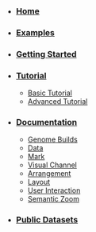 * ### [Home](https://github.com/gosling-lang/gosling.js/wiki)
* ### [Examples]()
* ### [Getting Started](https://github.com/gosling-lang/gosling.js/wiki/Getting-Started)
* ### [Tutorial](https://github.com/gosling-lang/gosling.js/wiki/Tutorial)
  * [Basic Tutorial](https://github.com/gosling-lang/gosling.js/wiki/Tutorial)
  * [Advanced Tutorial](https://github.com/gosling-lang/gosling.js/wiki/Advanced_Tutorial)
* ### [Documentation](https://github.com/gosling-lang/gosling.js/wiki/Documentation)
  * [Genome Builds](https://github.com/gosling-lang/gosling.js/wiki/Genome-Builds)
  * [Data](https://github.com/gosling-lang/gosling.js/wiki/Data)
  * [Mark](https://github.com/gosling-lang/gosling.js/wiki/Mark)
  * [Visual Channel](https://github.com/gosling-lang/gosling.js/wiki/Visual-Channel)
  * [Arrangement](https://github.com/gosling-lang/gosling.js/wiki/Arrangement)
  * [Layout](https://github.com/gosling-lang/gosling.js/wiki/Layout)
  * [User Interaction](https://github.com/gosling-lang/gosling.js/wiki/User-Interaction)
  * [Semantic Zoom](https://github.com/gosling-lang/gosling.js/wiki/Semantic-Zoom)
* ### [Public Datasets](https://github.com/gosling-lang/gosling.js/wiki/Public-Datasets)
<!-- * [FAQ]() -->
<!--Which one is better?..-->
<!--
* ### [Home](https://github.com/gosling-lang/gosling.js/wiki)
* ### [Examples]()
* ### [Getting Started](https://github.com/gosling-lang/gosling.js/wiki/Getting-Started)
* ### [Tutorial](https://github.com/gosling-lang/gosling.js/wiki/Tutorial)
  * [Basic Tutorial](https://github.com/gosling-lang/gosling.js/wiki/Tutorial)
  * [Advanced Tutorial](https://github.com/gosling-lang/gosling.js/wiki/Advanced_Tutorial)
* ### [Documentation](https://github.com/gosling-lang/gosling.js/wiki/Documentation)
  * [Genome Builds](https://github.com/gosling-lang/gosling.js/wiki/Genome-Builds)
  * [Data](https://github.com/gosling-lang/gosling.js/wiki/Data)
  * [Mark](https://github.com/gosling-lang/gosling.js/wiki/Mark)
  * [Visual Channel](https://github.com/gosling-lang/gosling.js/wiki/Visual-Channel)
  * [Arrangement](https://github.com/gosling-lang/gosling.js/wiki/Arrangement)
  * [Layout](https://github.com/gosling-lang/gosling.js/wiki/Layout)
  * [User Interaction](https://github.com/gosling-lang/gosling.js/wiki/User-Interaction)
  * [Semantic Zoom](https://github.com/gosling-lang/gosling.js/wiki/Semantic-Zoom)
* ### [Public Datasets](https://github.com/gosling-lang/gosling.js/wiki/Public-Datasets)
-->
<!-- * [FAQ]() -->